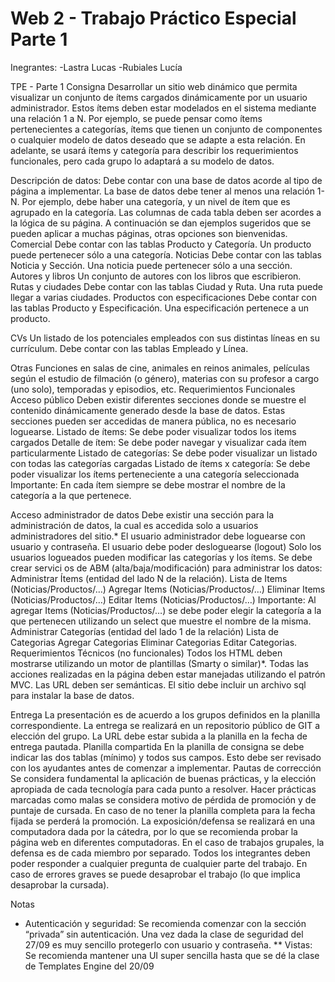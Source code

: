 # Web 2 - Trabajo Práctico Especial Parte 1

Inegrantes: 
-Lastra Lucas
-Rubiales Lucía


TPE - Parte 1
Consigna
Desarrollar un sitio web dinámico que permita visualizar un conjunto de ítems cargados dinámicamente por un usuario administrador. Estos ítems deben estar modelados en el sistema mediante una relación 1 a N. Por ejemplo, se puede pensar como ítems pertenecientes a categorías, ítems que tienen un conjunto de componentes o cualquier modelo de datos deseado que se adapte a esta relación.
En adelante, se usará ítems y categoría para describir los requerimientos funcionales, pero cada grupo lo adaptará a su modelo de datos.

Descripción de datos:
Debe contar con una base de datos acorde al tipo de página a implementar. La base de datos debe tener al menos una relación 1-N. Por ejemplo, debe haber una categoría, y un nivel de ítem que es agrupado en la categoría. Las columnas de cada tabla deben ser acordes a la lógica de su página.
A continuación se dan ejemplos sugeridos que se pueden aplicar a muchas páginas, otras opciones son bienvenidas.
Comercial
Debe contar con las tablas Producto y Categoría. Un producto puede pertenecer sólo a una categoría.
Noticias
Debe contar con las tablas Noticia y Sección. Una noticia puede pertenecer sólo a una sección.
Autores y libros
Un conjunto de autores con los libros que escribieron.
Rutas y ciudades
Debe contar con las tablas Ciudad y Ruta. Una ruta puede llegar a varias ciudades.
Productos con especificaciones
Debe contar con las tablas Producto y Especificación. Una especificación pertenece a un producto.

CVs
Un listado de los potenciales empleados con sus distintas líneas en su currículum. Debe contar con las tablas Empleado y Línea.

Otras
Funciones en salas de cine, animales en reinos animales, películas según el estudio de filmación (o género), materias con su profesor a cargo (uno solo), temporadas y episodios, etc.
Requerimientos Funcionales
Acceso público 
Deben existir diferentes secciones donde se muestre el contenido dinámicamente generado desde la base de datos. Estas secciones pueden ser accedidas de manera pública, no es necesario loguearse.
Listado de ítems: Se debe poder visualizar todos los items cargados
Detalle de ítem: Se debe poder navegar y visualizar cada ítem particularmente 
Listado de categorías: Se debe poder visualizar un listado con todas las categorías cargadas
Listado de ítems x categoría: Se debe poder visualizar los ítems perteneciente a una categoría seleccionada
Importante: En cada ítem siempre se debe mostrar el nombre de la categoría a la que pertenece.



Acceso administrador de datos 
Debe existir una sección para la administración de datos, la cual es accedida solo a usuarios administradores del sitio.*
El usuario administrador debe loguearse con usuario y contraseña.
El usuario debe poder desloguearse (logout)
Solo los usuarios logueados pueden modificar las categorías y los ítems.
Se debe crear servici 	os de ABM (alta/baja/modificación) para administrar los datos:
Administrar Ítems (entidad del lado N de la relación).
Lista de Items (Noticias/Productos/…)
Agregar Items (Noticias/Productos/…)
Eliminar Items (Noticias/Productos/…)
Editar Items (Noticias/Productos/…)
Importante: 
Al agregar Items (Noticias/Productos/…) se debe poder elegir la categoría a la que pertenecen utilizando un select que muestre el nombre de la misma. 
Administrar Categorías (entidad del lado 1 de la relación)
Lista de Categorias
Agregar Categorias
Eliminar Categorias
Editar Categorias.
Requerimientos Técnicos (no funcionales)
Todos los HTML deben mostrarse utilizando un motor de plantillas (Smarty o similar)*.
Todas las acciones realizadas en la página deben estar manejadas utilizando el patrón MVC.
Las URL deben ser semánticas.
El sitio debe incluir un archivo sql para instalar la base de datos.

Entrega
La presentación es de acuerdo a los grupos definidos en la planilla correspondiente. La entrega se realizará en un repositorio público de GIT a elección del grupo. La URL debe estar subida a la planilla en la fecha de entrega pautada.
Planilla compartida
En la planilla de consigna se debe indicar las dos tablas (mínimo) y todos sus campos. Esto debe ser revisado con los ayudantes antes de comenzar a implementar.
Pautas de corrección
Se considera fundamental la aplicación de buenas prácticas, y la elección apropiada de cada tecnología para cada punto a resolver. Hacer prácticas marcadas como malas se considera motivo de pérdida de promoción y de puntaje de cursada.
En caso de no tener la planilla completa para la fecha fijada se perderá la promoción.
La exposición/defensa se realizará en una computadora dada por la cátedra, por lo que se recomienda probar la página web en diferentes computadoras.
En el caso de trabajos grupales, la defensa es de cada miembro por separado. Todos los integrantes deben poder responder a cualquier pregunta de cualquier parte del trabajo. En caso de errores graves se puede desaprobar el trabajo (lo que implica desaprobar la cursada). 

Notas
* Autenticación y seguridad: Se recomienda comenzar con la sección “privada” sin autenticación. Una vez dada la clase de seguridad del 27/09 es muy sencillo protegerlo con usuario y contraseña.
** Vistas: Se recomienda mantener una UI super sencilla hasta que se dé la clase de Templates Engine del 20/09
